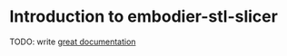 # Introduction to embodier-stl-slicer

TODO: write [great documentation](http://jacobian.org/writing/great-documentation/what-to-write/)
